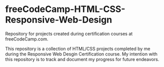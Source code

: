 # freeCodeCamp-HTML-CSS-Responsive-Web-Design
Repository for projects created during certification courses at freeCodeCamp.com.

This repository is a collection of HTML/CSS projects completed by me during the Responsive Web Desgin Certification course.
My intention with this repository is to track and document my progress for future endeavors.

